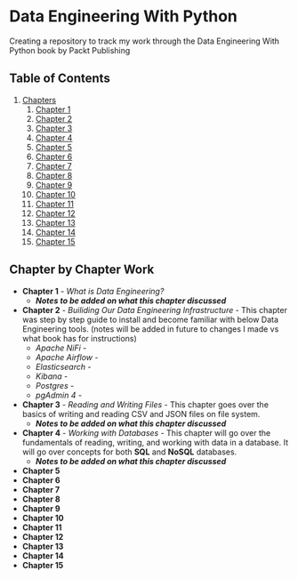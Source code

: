 # Data Engineering With Python

Creating a repository to track my work through the Data Engineering With Python book by Packt Publishing

## Table of Contents
1. [Chapters](#chapters)
    1. [Chapter 1](#chapter1)
    2. [Chapter 2](#chapter2)
    3. [Chapter 3](#chapter3)
    4. [Chapter 4](#chapter4)
    5. [Chapter 5](#chapter5)
    6. [Chapter 6](#chapter6)
    7. [Chapter 7](#chapter7)
    8. [Chapter 8](#chapter8)
    9. [Chapter 9](#chapter9)
    10. [Chapter 10](#chapter10)
    11. [Chapter 11](#chapter11)
    12. [Chapter 12](#chapter12)
    13. [Chapter 13](#chapter13)
    14. [Chapter 14](#chapter14)
    15. [Chapter 15](#chapter15)

## Chapter by Chapter Work <a name="chapters"></a>

* **Chapter 1**<a name="chapter1"></a> - *What is Data Engineering?*
    * ***Notes to be added on what this chapter discussed***
* **Chapter 2**<a name="chapter2"></a> - *Builiding Our Data Engineering Infrastructure* - This chapter was step by step guide to install and become familiar with below Data Engineering tools. (notes will be added in future to changes I made vs what book has for instructions)
    * *Apache NiFi* - 
    * *Apache Airflow* - 
    * *Elasticsearch* -
    * *Kibana* -
    * *Postgres* - 
    * *pgAdmin 4* - 
* **Chapter 3**<a name="chapter3"></a> - *Reading and Writing Files* - This chapter goes over the basics of writing and reading CSV and JSON files on file system.
    * ***Notes to be added on what this chapter discussed*** 
* **Chapter 4<a name="chapter4"></a>** - *Working with Databases* - This chapter will go over the fundamentals of reading, writing, and working with data in a database. It will go over concepts for both **SQL** and **NoSQL** databases.
    * ***Notes to be added on what this chapter discussed*** 
* **Chapter 5**
* **Chapter 6 <a name="chapter6"></a>**
* **Chapter 7 <a name="chapter7"></a>**
* **Chapter 8 <a name="chapter8"></a>**
* **Chapter 9 <a name="chapter9"></a>**
* **Chapter 10 <a name="chapter10"></a>**
* **Chapter 11 <a name="chapter11"></a>**
* **Chapter 12 <a name="chapter12"></a>**
* **Chapter 13 <a name="chapter13"></a>**
* **Chapter 14 <a name="chapter14"></a>**
* **Chapter 15 <a name="chapter15"></a>**
